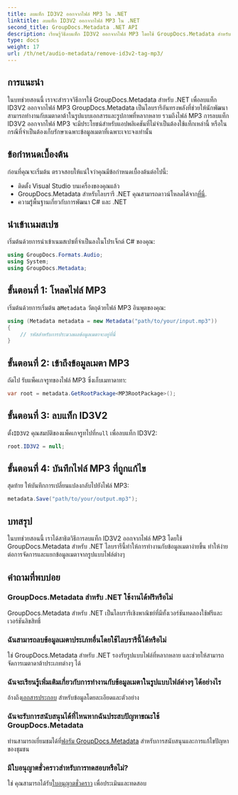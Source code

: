 ```yaml
---
title: ลบแท็ก ID3V2 ออกจากไฟล์ MP3 ใน .NET
linktitle: ลบแท็ก ID3V2 ออกจากไฟล์ MP3 ใน .NET
second_title: GroupDocs.Metadata .NET API
description: เรียนรู้วิธีลบแท็ก ID3V2 ออกจากไฟล์ MP3 โดยใช้ GroupDocs.Metadata สำหรับ .NET จัดการข้อมูลเมตาในโปรเจ็กต์ C# ของคุณอย่างมีประสิทธิภาพ
type: docs
weight: 17
url: /th/net/audio-metadata/remove-id3v2-tag-mp3/
---
```

## การแนะนำ
ในบทช่วยสอนนี้ เราจะสำรวจวิธีการใช้ GroupDocs.Metadata สำหรับ .NET เพื่อลบแท็ก ID3V2 ออกจากไฟล์ MP3 GroupDocs.Metadata เป็นไลบรารีอันทรงพลังที่ช่วยให้นักพัฒนาสามารถทำงานกับเมตาดาต้าในรูปแบบเอกสารและรูปภาพที่หลากหลาย รวมถึงไฟล์ MP3 การลบแท็ก ID3V2 ออกจากไฟล์ MP3 จะมีประโยชน์สำหรับแอปพลิเคชันที่ไม่จำเป็นต้องใช้แท็กเหล่านี้ หรือในกรณีที่จำเป็นต้องเก็บรักษาเฉพาะข้อมูลเมตาที่เฉพาะเจาะจงเท่านั้น
## ข้อกำหนดเบื้องต้น
ก่อนที่คุณจะเริ่มต้น ตรวจสอบให้แน่ใจว่าคุณมีข้อกำหนดเบื้องต้นต่อไปนี้:
- ติดตั้ง Visual Studio บนเครื่องของคุณแล้ว
-  GroupDocs.Metadata สำหรับไลบรารี .NET คุณสามารถดาวน์โหลดได้จาก[ที่นี่](https://releases.groupdocs.com/metadata/net/).
- ความรู้พื้นฐานเกี่ยวกับการพัฒนา C# และ .NET

## นำเข้าเนมสเปซ
เริ่มต้นด้วยการนำเข้าเนมสเปซที่จำเป็นลงในโปรเจ็กต์ C# ของคุณ:
```csharp
using GroupDocs.Formats.Audio;
using System;
using GroupDocs.Metadata;
```
## ขั้นตอนที่ 1: โหลดไฟล์ MP3
 เริ่มต้นด้วยการเริ่มต้น a`Metadata` วัตถุด้วยไฟล์ MP3 อินพุตของคุณ:
```csharp
using (Metadata metadata = new Metadata("path/to/your/input.mp3"))
{
    // รหัสสำหรับการประมวลผลข้อมูลเมตาจะอยู่ที่นี่
}
```
## ขั้นตอนที่ 2: เข้าถึงข้อมูลเมตา MP3
ถัดไป รับแพ็คเกจรูทของไฟล์ MP3 ซึ่งเก็บเมทาดาทา:
```csharp
var root = metadata.GetRootPackage<MP3RootPackage>();
```
## ขั้นตอนที่ 3: ลบแท็ก ID3V2
 ตั้ง`ID3V2` คุณสมบัติของแพ็คเกจรูทไปที่`null` เพื่อลบแท็ก ID3V2:
```csharp
root.ID3V2 = null;
```
## ขั้นตอนที่ 4: บันทึกไฟล์ MP3 ที่ถูกแก้ไข
สุดท้าย ให้บันทึกการเปลี่ยนแปลงกลับไปยังไฟล์ MP3:
```csharp
metadata.Save("path/to/your/output.mp3");
```

## บทสรุป
ในบทช่วยสอนนี้ เราได้สาธิตวิธีการลบแท็ก ID3V2 ออกจากไฟล์ MP3 โดยใช้ GroupDocs.Metadata สำหรับ .NET ไลบรารีนี้ทำให้การทำงานกับข้อมูลเมตาง่ายขึ้น ทำให้ง่ายต่อการจัดการและแยกข้อมูลเมตาจากรูปแบบไฟล์ต่างๆ

## คำถามที่พบบ่อย
### GroupDocs.Metadata สำหรับ .NET ใช้งานได้ฟรีหรือไม่
GroupDocs.Metadata สำหรับ .NET เป็นไลบรารีเชิงพาณิชย์ที่มีทั้งเวอร์ชันทดลองใช้ฟรีและเวอร์ชันลิขสิทธิ์
### ฉันสามารถลบข้อมูลเมตาประเภทอื่นโดยใช้ไลบรารีนี้ได้หรือไม่
ใช่ GroupDocs.Metadata สำหรับ .NET รองรับรูปแบบไฟล์ที่หลากหลาย และช่วยให้สามารถจัดการเมตาดาต้าประเภทต่างๆ ได้
### ฉันจะเรียนรู้เพิ่มเติมเกี่ยวกับการทำงานกับข้อมูลเมตาในรูปแบบไฟล์ต่างๆ ได้อย่างไร
 อ้างถึง[เอกสารประกอบ](https://reference.groupdocs.com/metadata/net/) สำหรับข้อมูลโดยละเอียดและตัวอย่าง
### ฉันจะรับการสนับสนุนได้ที่ไหนหากฉันประสบปัญหาขณะใช้ GroupDocs.Metadata
 ท่านสามารถเยี่ยมชมได้ที่[ฟอรัม GroupDocs.Metadata](https://forum.groupdocs.com/c/metadata/14) สำหรับการสนับสนุนและการแก้ไขปัญหาของชุมชน
### มีใบอนุญาตชั่วคราวสำหรับการทดสอบหรือไม่?
ใช่ คุณสามารถได้รับ[ใบอนุญาตชั่วคราว](https://purchase.groupdocs.com/temporary-license/) เพื่อประเมินและทดสอบ